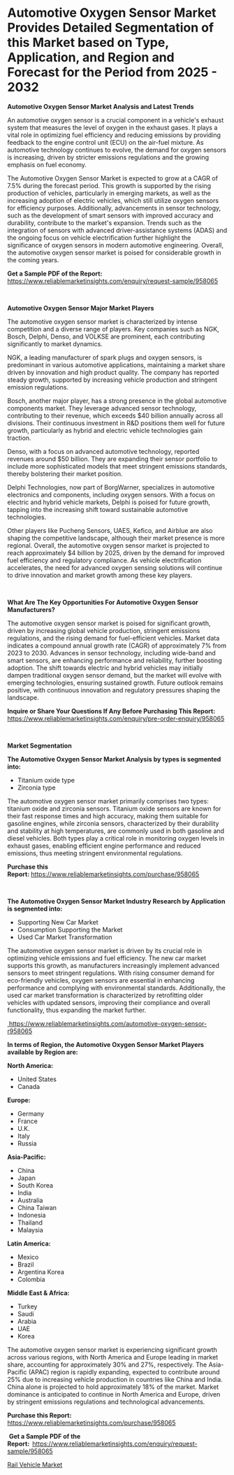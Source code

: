 <p><h1>Automotive Oxygen Sensor Market Provides Detailed Segmentation of this Market based on Type, Application, and Region and Forecast for the Period from 2025 - 2032</h1></p><p><strong>Automotive Oxygen Sensor Market Analysis and Latest Trends</strong></p>
<p><p>An automotive oxygen sensor is a crucial component in a vehicle's exhaust system that measures the level of oxygen in the exhaust gases. It plays a vital role in optimizing fuel efficiency and reducing emissions by providing feedback to the engine control unit (ECU) on the air-fuel mixture. As automotive technology continues to evolve, the demand for oxygen sensors is increasing, driven by stricter emissions regulations and the growing emphasis on fuel economy.</p><p>The Automotive Oxygen Sensor Market is expected to grow at a CAGR of 7.5% during the forecast period. This growth is supported by the rising production of vehicles, particularly in emerging markets, as well as the increasing adoption of electric vehicles, which still utilize oxygen sensors for efficiency purposes. Additionally, advancements in sensor technology, such as the development of smart sensors with improved accuracy and durability, contribute to the market's expansion. Trends such as the integration of sensors with advanced driver-assistance systems (ADAS) and the ongoing focus on vehicle electrification further highlight the significance of oxygen sensors in modern automotive engineering. Overall, the automotive oxygen sensor market is poised for considerable growth in the coming years.</p></p>
<p><strong>Get a Sample PDF of the Report:&nbsp;</strong> <a href="https://www.reliablemarketinsights.com/enquiry/request-sample/958065?utm_campaign=1558&utm_medium=2&utm_source=Github&utm_content=ia&utm_term=30032025&utm_id=automotive-oxygen-sensor">https://www.reliablemarketinsights.com/enquiry/request-sample/958065</a></p>
<p>&nbsp;</p>
<p><strong>Automotive Oxygen Sensor Major Market Players</strong></p>
<p><p>The automotive oxygen sensor market is characterized by intense competition and a diverse range of players. Key companies such as NGK, Bosch, Delphi, Denso, and VOLKSE are prominent, each contributing significantly to market dynamics.</p><p>NGK, a leading manufacturer of spark plugs and oxygen sensors, is predominant in various automotive applications, maintaining a market share driven by innovation and high product quality. The company has reported steady growth, supported by increasing vehicle production and stringent emission regulations.</p><p>Bosch, another major player, has a strong presence in the global automotive components market. They leverage advanced sensor technology, contributing to their revenue, which exceeds $40 billion annually across all divisions. Their continuous investment in R&D positions them well for future growth, particularly as hybrid and electric vehicle technologies gain traction.</p><p>Denso, with a focus on advanced automotive technology, reported revenues around $50 billion. They are expanding their sensor portfolio to include more sophisticated models that meet stringent emissions standards, thereby bolstering their market position.</p><p>Delphi Technologies, now part of BorgWarner, specializes in automotive electronics and components, including oxygen sensors. With a focus on electric and hybrid vehicle markets, Delphi is poised for future growth, tapping into the increasing shift toward sustainable automotive technologies.</p><p>Other players like Pucheng Sensors, UAES, Kefico, and Airblue are also shaping the competitive landscape, although their market presence is more regional. Overall, the automotive oxygen sensor market is projected to reach approximately $4 billion by 2025, driven by the demand for improved fuel efficiency and regulatory compliance. As vehicle electrification accelerates, the need for advanced oxygen sensing solutions will continue to drive innovation and market growth among these key players.</p></p>
<p>&nbsp;</p>
<p><strong>What Are The Key Opportunities For Automotive Oxygen Sensor Manufacturers?</strong></p>
<p><p>The automotive oxygen sensor market is poised for significant growth, driven by increasing global vehicle production, stringent emissions regulations, and the rising demand for fuel-efficient vehicles. Market data indicates a compound annual growth rate (CAGR) of approximately 7% from 2023 to 2030. Advances in sensor technology, including wide-band and smart sensors, are enhancing performance and reliability, further boosting adoption. The shift towards electric and hybrid vehicles may initially dampen traditional oxygen sensor demand, but the market will evolve with emerging technologies, ensuring sustained growth. Future outlook remains positive, with continuous innovation and regulatory pressures shaping the landscape.</p></p>
<p><strong>Inquire or Share Your Questions If Any Before Purchasing This Report:</strong> <a href="https://www.reliablemarketinsights.com/enquiry/pre-order-enquiry/958065?utm_campaign=1558&utm_medium=2&utm_source=Github&utm_content=ia&utm_term=30032025&utm_id=automotive-oxygen-sensor">https://www.reliablemarketinsights.com/enquiry/pre-order-enquiry/958065</a></p>
<p>&nbsp;</p>
<p><strong>Market Segmentation</strong></p>
<p><strong>The Automotive Oxygen Sensor Market Analysis by types is segmented into:</strong></p>
<p><ul><li>Titanium oxide type</li><li>Zirconia type</li></ul></p>
<p><p>The automotive oxygen sensor market primarily comprises two types: titanium oxide and zirconia sensors. Titanium oxide sensors are known for their fast response times and high accuracy, making them suitable for gasoline engines, while zirconia sensors, characterized by their durability and stability at high temperatures, are commonly used in both gasoline and diesel vehicles. Both types play a critical role in monitoring oxygen levels in exhaust gases, enabling efficient engine performance and reduced emissions, thus meeting stringent environmental regulations.</p></p>
<p><strong>Purchase this Report:&nbsp;</strong><a href="https://www.reliablemarketinsights.com/purchase/958065?utm_campaign=1558&utm_medium=2&utm_source=Github&utm_content=ia&utm_term=30032025&utm_id=automotive-oxygen-sensor">https://www.reliablemarketinsights.com/purchase/958065</a></p>
<p>&nbsp;</p>
<p><strong>The Automotive Oxygen Sensor Market Industry Research by Application is segmented into:</strong></p>
<p><ul><li>Supporting New Car Market</li><li>Consumption Supporting the Market</li><li>Used Car Market Transformation</li></ul></p>
<p><p>The automotive oxygen sensor market is driven by its crucial role in optimizing vehicle emissions and fuel efficiency. The new car market supports this growth, as manufacturers increasingly implement advanced sensors to meet stringent regulations. With rising consumer demand for eco-friendly vehicles, oxygen sensors are essential in enhancing performance and complying with environmental standards. Additionally, the used car market transformation is characterized by retrofitting older vehicles with updated sensors, improving their compliance and overall functionality, thus expanding the market further.</p></p>
<p><a href="https://www.reliablemarketinsights.com/automotive-oxygen-sensor-r958065?utm_campaign=1558&utm_medium=2&utm_source=Github&utm_content=ia&utm_term=30032025&utm_id=automotive-oxygen-sensor">&nbsp;https://www.reliablemarketinsights.com/automotive-oxygen-sensor-r958065</a></p>
<p><strong>In terms of Region, the Automotive Oxygen Sensor Market Players available by Region are:</strong></p>
<p>
    <p> <strong> North America: </strong>
        <ul>
            <li>United States</li>
            <li>Canada</li>
        </ul>
        </p> 
    <p> <strong> Europe: </strong>
        <ul>
            <li>Germany</li>
            <li>France</li>
            <li>U.K.</li>
            <li>Italy</li>
            <li>Russia</li>
        </ul>
        </p> 
    <p> <strong> Asia-Pacific: </strong>
        <ul>
            <li>China</li>
            <li>Japan</li>
            <li>South Korea</li>
            <li>India</li>
            <li>Australia</li>
            <li>China Taiwan</li>
            <li>Indonesia</li>
            <li>Thailand</li>
            <li>Malaysia</li>
        </ul>
        </p> 
    <p> <strong> Latin America: </strong>
        <ul>
            <li>Mexico</li>
            <li>Brazil</li>
            <li>Argentina Korea</li>
            <li>Colombia</li>
        </ul>
        </p> 
    <p> <strong> Middle East & Africa: </strong>
        <ul>
            <li>Turkey</li>
            <li>Saudi</li>
            <li>Arabia</li>
            <li>UAE</li>
            <li>Korea</li>
        </ul>
    </p>
    </p>
<p><p>The automotive oxygen sensor market is experiencing significant growth across various regions, with North America and Europe leading in market share, accounting for approximately 30% and 27%, respectively. The Asia-Pacific (APAC) region is rapidly expanding, expected to contribute around 25% due to increasing vehicle production in countries like China and India. China alone is projected to hold approximately 18% of the market. Market dominance is anticipated to continue in North America and Europe, driven by stringent emissions regulations and technological advancements.</p></p>
<p><strong>Purchase this Report: </strong><a href="https://www.reliablemarketinsights.com/purchase/958065?utm_campaign=1558&utm_medium=2&utm_source=Github&utm_content=ia&utm_term=30032025&utm_id=automotive-oxygen-sensor">https://www.reliablemarketinsights.com/purchase/958065</a></p>
<p>&nbsp;<strong>Get a Sample PDF of the Report:&nbsp;&nbsp;</strong><a href="https://www.reliablemarketinsights.com/enquiry/request-sample/958065?utm_campaign=1558&utm_medium=2&utm_source=Github&utm_content=ia&utm_term=30032025&utm_id=automotive-oxygen-sensor">https://www.reliablemarketinsights.com/enquiry/request-sample/958065</a></p>
<p><strong></strong></p>
<p><p><a href="https://github.com/mookiesville/Market-Research-Report-List-1/blob/main/rail-vehicle-market.md?utm_campaign=1558&utm_medium=2&utm_source=Github&utm_content=ia&utm_term=30032025&utm_id=automotive-oxygen-sensor">Rail Vehicle Market</a></p></p>
